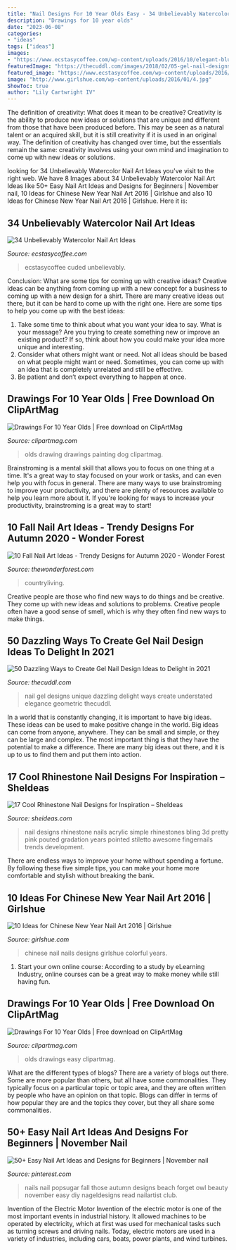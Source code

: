 ```yaml
---
title: "Nail Designs For 10 Year Olds Easy - 34 Unbelievably Watercolor Nail Art Ideas"
description: "Drawings for 10 year olds"
date: "2023-06-08"
categories:
- "ideas"
tags: ["ideas"]
images:
- "https://www.ecstasycoffee.com/wp-content/uploads/2016/10/elegant-blue-flower-watercolor-nails-art-design.jpg"
featuredImage: "https://thecuddl.com/images/2018/02/05-gel-nail-designs-thecuddl.jpg"
featured_image: "https://www.ecstasycoffee.com/wp-content/uploads/2016/10/elegant-blue-flower-watercolor-nails-art-design.jpg"
image: "http://www.girlshue.com/wp-content/uploads/2016/01/4.jpg"
ShowToc: true
author: "Lily Cartwright IV"
---
```



The definition of creativity: What does it mean to be creative?
Creativity is the ability to produce new ideas or solutions that are unique and different from those that have been produced before. This may be seen as a natural talent or an acquired skill, but it is still creativity if it is used in an original way. The definition of creativity has changed over time, but the essentials remain the same: creativity involves using your own mind and imagination to come up with new ideas or solutions.

	

		
looking for 34 Unbelievably Watercolor Nail Art Ideas you've visit to the right web. We have 8 Images about 34 Unbelievably Watercolor Nail Art Ideas like 50+ Easy Nail Art Ideas and Designs for Beginners | November nail, 10 Ideas for Chinese New Year Nail Art 2016 | Girlshue and also 10 Ideas for Chinese New Year Nail Art 2016 | Girlshue. Here it is:
		
    
## 34 Unbelievably Watercolor Nail Art Ideas

<img loading=lazy src="https://www.ecstasycoffee.com/wp-content/uploads/2016/10/elegant-blue-flower-watercolor-nails-art-design.jpg" onerror="this.onerror=null;this.src='https://tse1.mm.bing.net/th?id=OIP.owIpuxor_heprpZVZX2r2AHaLQ&amp;pid=15.1';" alt="34 Unbelievably Watercolor Nail Art Ideas">

_Source: ecstasycoffee.com_

>ecstasycoffee cuded unbelievably. 

	

Conclusion: What are some tips for coming up with creative ideas?
Creative ideas can be anything from coming up with a new concept for a business to coming up with a new design for a shirt. There are many creative ideas out there, but it can be hard to come up with the right one. Here are some tips to help you come up with the best ideas: 
1) Take some time to think about what you want your idea to say. What is your message? Are you trying to create something new or improve an existing product? If so, think about how you could make your idea more unique and interesting. 
2) Consider what others might want or need. Not all ideas should be based on what people might want or need. Sometimes, you can come up with an idea that is completely unrelated and still be effective. 
3) Be patient and don’t expect everything to happen at once.

    
## Drawings For 10 Year Olds | Free Download On ClipArtMag

<img loading=lazy src="http://clipartmag.com/image/drawings-for-10-year-olds-18.jpg" onerror="this.onerror=null;this.src='https://tse1.mm.bing.net/th?id=OIP.kKTzQp4InaM5-h78qzwApgHaJ4&amp;pid=15.1';" alt="Drawings For 10 Year Olds | Free download on ClipArtMag">

_Source: clipartmag.com_

>olds drawing drawings painting dog clipartmag. 

	

Brainstroming is a mental skill that allows you to focus on one thing at a time. It's a great way to stay focused on your work or tasks, and can even help you with focus in general. There are many ways to use brainstroming to improve your productivity, and there are plenty of resources available to help you learn more about it. If you're looking for ways to increase your productivity, brainstroming is a great way to start!

    
## 10 Fall Nail Art Ideas - Trendy Designs For Autumn 2020 - Wonder Forest

<img loading=lazy src="https://www.thewonderforest.com/wp-content/uploads/2020/10/fall-nails-flowers-1565114302-768x755.jpg" onerror="this.onerror=null;this.src='https://tse3.mm.bing.net/th?id=OIP._aCHDYm8jApSdMKKKxZPXQHaHR&amp;pid=15.1';" alt="10 Fall Nail Art Ideas - Trendy Designs for Autumn 2020 - Wonder Forest">

_Source: thewonderforest.com_

>countryliving. 

	

Creative people are those who find new ways to do things and be creative. They come up with new ideas and solutions to problems. Creative people often have a good sense of smell, which is why they often find new ways to make things.

    
## 50 Dazzling Ways To Create Gel Nail Design Ideas To Delight In 2021

<img loading=lazy src="https://thecuddl.com/images/2018/02/05-gel-nail-designs-thecuddl.jpg" onerror="this.onerror=null;this.src='https://tse2.mm.bing.net/th?id=OIP.kcfVhPIXBTP5MJGL-PVlQAHaHa&amp;pid=15.1';" alt="50 Dazzling Ways to Create Gel Nail Design Ideas to Delight in 2021">

_Source: thecuddl.com_

>nail gel designs unique dazzling delight ways create understated elegance geometric thecuddl. 

	

In a world that is constantly changing, it is important to have big ideas. These ideas can be used to make positive change in the world. Big ideas can come from anyone, anywhere. They can be small and simple, or they can be large and complex. The most important thing is that they have the potential to make a difference. There are many big ideas out there, and it is up to us to find them and put them into action.

    
## 17 Cool Rhinestone Nail Designs For Inspiration – SheIdeas

<img loading=lazy src="https://www.sheideas.com/wp-content/uploads/2016/10/Awesome-Acrylic-Nail-Designs-With-Rhinestone.jpg" onerror="this.onerror=null;this.src='https://tse1.mm.bing.net/th?id=OIP.KtdMn0nd6DaYUbdq9NjzZQHaJ4&amp;pid=15.1';" alt="17 Cool Rhinestone Nail Designs for Inspiration – SheIdeas">

_Source: sheideas.com_

>nail designs rhinestone nails acrylic simple rhinestones bling 3d pretty pink pouted gradation years pointed stiletto awesome fingernails trends development. 

	

There are endless ways to improve your home without spending a fortune. By following these five simple tips, you can make your home more comfortable and stylish without breaking the bank.

    
## 10 Ideas For Chinese New Year Nail Art 2016 | Girlshue

<img loading=lazy src="http://www.girlshue.com/wp-content/uploads/2016/01/4.jpg" onerror="this.onerror=null;this.src='https://tse1.mm.bing.net/th?id=OIP.PO_2QDezGuZMr-rq3ocTagAAAA&amp;pid=15.1';" alt="10 Ideas for Chinese New Year Nail Art 2016 | Girlshue">

_Source: girlshue.com_

>chinese nail nails designs girlshue colorful years. 

	

1. Start your own online course: According to a study by eLearning Industry, online courses can be a great way to make money while still having fun.

    
## Drawings For 10 Year Olds | Free Download On ClipArtMag

<img loading=lazy src="http://clipartmag.com/image/drawings-for-10-year-olds-40.jpg" onerror="this.onerror=null;this.src='https://tse2.mm.bing.net/th?id=OIP.5XJD6NAf3fZ5hOYRVzp6gwHaHA&amp;pid=15.1';" alt="Drawings For 10 Year Olds | Free download on ClipArtMag">

_Source: clipartmag.com_

>olds drawings easy clipartmag. 

	

What are the different types of blogs?
There are a variety of blogs out there. Some are more popular than others, but all have some commonalities. They typically focus on a particular topic or topic area, and they are often written by people who have an opinion on that topic. Blogs can differ in terms of how popular they are and the topics they cover, but they all share some commonalities.

    
## 50+ Easy Nail Art Ideas And Designs For Beginners | November Nail

<img loading=lazy src="https://i.pinimg.com/736x/4f/90/ff/4f90ffd65fb6ba6b69f4b714b087f099.jpg" onerror="this.onerror=null;this.src='https://tse3.mm.bing.net/th?id=OIP.ZnbJdSVgnWzJLOX4RBBhtwHaHa&amp;pid=15.1';" alt="50+ Easy Nail Art Ideas and Designs for Beginners | November nail">

_Source: pinterest.com_

>nails nail popsugar fall those autumn designs beach forget owl beauty november easy diy nageldesigns read nailartist club. 

	

Invention of the Electric Motor
Invention of the electric motor is one of the most important events in industrial history. It allowed machines to be operated by electricity, which at first was used for mechanical tasks such as turning screws and driving nails. Today, electric motors are used in a variety of industries, including cars, boats, power plants, and wind turbines.


